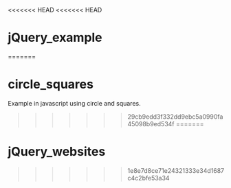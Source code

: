 <<<<<<< HEAD
<<<<<<< HEAD
# jQuery_example
=======
# circle_squares
Example in javascript using circle and squares.
>>>>>>> 29cb9edd3f332dd9ebc5a0990fa45098b9ed534f
=======
# jQuery_websites
>>>>>>> 1e8e7d8ce71e24321333e34d1687c4c2bfe53a34

